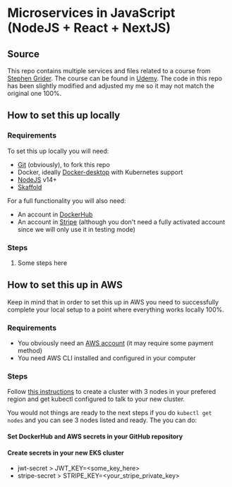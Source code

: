 # Microservices in JavaScript (NodeJS + React + NextJS)

## Source

This repo contains multiple services and files related to a course from [Stephen Grider](https://www.linkedin.com/in/stephengrider/). The course can be found in [Udemy](https://www.udemy.com/course/microservices-with-node-js-and-react/). The code in this repo has been slightly modified and adjusted my me so it may not match the original one 100%.

## How to set this up locally

### Requirements

To set this up locally you will need:

-   [Git](https://git-scm.com/downloads) (obviously), to fork this repo
-   Docker, ideally [Docker-desktop](https://docs.docker.com/get-docker/) with Kubernetes support
-   [NodeJS](https://nodejs.org/en/download/) v14+
-   [Skaffold](https://skaffold.dev/docs/install/)

For a full functionality you will also need:

-   An account in [DockerHub](https://hub.docker.com/)
-   An account in [Stripe](https://stripe.com/) (although you don't need a fully activated account since we will only use it in testing mode)

### Steps

1. Some steps here

## How to set this up in AWS

Keep in mind that in order to set this up in AWS you need to successfully complete your local setup to a point where everything works locally 100%.

### Requirements

-   You obviously need an [AWS account](https://aws.amazon.com/) (it may require some payment method)
-   You need AWS CLI installed and configured in your computer

### Steps

Follow [this instructions](https://docs.aws.amazon.com/eks/latest/userguide/getting-started-console.html) to create a cluster with 3 nodes in your prefered region and get kubectl configured to talk to your new cluster.

You would not things are ready to the next steps if you do `kubectl get nodes` and you can see 3 nodes listed and ready. The you can do:

#### Set DockerHub and AWS secrets in your GitHub repository

#### Create secrets in your new EKS cluster

-   jwt-secret > JWT_KEY=<some_key_here>
-   stripe-secret > STRIPE_KEY=<your_stripe_private_key>
